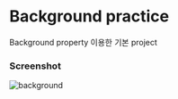 # Background practice
Background property 이용한 기본 project

### Screenshot


![background](https://user-images.githubusercontent.com/68219486/88150947-04927580-cc3d-11ea-80c2-9e78653fc687.PNG)